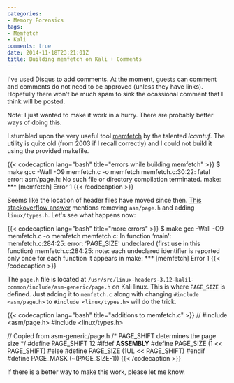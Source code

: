 ```yaml
---
categories:
- Memory Forensics
tags:
- Memfetch
- Kali
comments: true
date: 2014-11-18T23:21:01Z
title: Building memfetch on Kali + Comments
---
```


I've used Disqus to add comments. At the moment, guests can comment and comments do not need to be approved (unless they have links). Hopefully there won't be much spam to sink the ocassional comment that I think will be posted.

Note: I just wanted to make it work in a hurry. There are probably better ways of doing this.

I stumbled upon the very useful tool [memfetch](http://lcamtuf.coredump.cx/soft/memfetch.tgz) by the talented *lcamtuf*. The utility is quite old (from 2003 if I recall correctly) and I could not build it using the provided makefile.

<!--more-->

{{< codecaption lang="bash" title="errors while building memfetch" >}}
$ make
gcc -Wall -O9    memfetch.c   -o memfetch
memfetch.c:30:22: fatal error: asm/page.h: No such file or directory
compilation terminated.
make: *** [memfetch] Error 1
{{< /codecaption >}}

Seems like the location of header files have moved since then. [This stackoverflow answer](http://stackoverflow.com/a/19310710) mentions removing ``asm/page.h`` and adding ``linux/types.h``. Let's see what happens now:

{{< codecaption lang="bash" title="more errors" >}}
$ make
gcc -Wall -O9    memfetch.c   -o memfetch
memfetch.c: In function ‘main':
memfetch.c:284:25: error: ‘PAGE_SIZE' undeclared (first use in this function)
memfetch.c:284:25: note: each undeclared identifier is reported only once for each function it appears in
make: *** [memfetch] Error 1
{{< /codecaption >}}

The ``page.h`` file is located at ``/usr/src/linux-headers-3.12-kali1-common/include/asm-generic/page.h`` on Kali linux. This is where ``PAGE_SIZE`` is defined. Just adding it to ``memfetch.c`` along with changing ``#include <asm/page.h>`` to ``#include <linux/types.h>`` will do the trick.

{{< codecaption lang="bash" title="additions to memfetch.c" >}}
// #include <asm/page.h>
#include <linux/types.h>

// Copied from asm-generic/page.h
/* PAGE_SHIFT determines the page size */
#define PAGE_SHIFT	12
#ifdef __ASSEMBLY__
#define PAGE_SIZE	(1 << PAGE_SHIFT)
#else
#define PAGE_SIZE	(1UL << PAGE_SHIFT)
#endif
#define PAGE_MASK	(~(PAGE_SIZE-1))
{{< /codecaption >}}

If there is a better way to make this work, please let me know.
